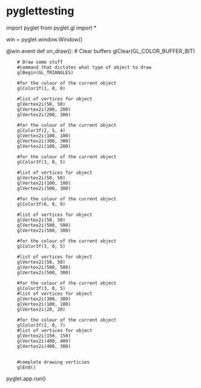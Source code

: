 pyglettesting
=============
import pyglet
from pyglet.gl import *
  
win = pyglet.window.Window()
  
@win.event
def on_draw():
        # Clear buffers
        glClear(GL_COLOR_BUFFER_BIT)
 
        # Draw some stuff
        #command that dictates what type of object to draw
        glBegin(GL_TRIANGLES)

        #for the colour of the current object
        glColor3f(1, 0, 0)
        
        #list of vertices for object
        glVertex2i(50, 50)
        glVertex2i(200, 200)
        glVertex2i(200, 300)

        #for the colour of the current object
        glColor3f(2, 5, 4)
        glVertex2i(100, 100)
        glVertex2i(300, 300)
        glVertex2i(100, 200)

        #for the colour of the current object
        glColor3f(3, 0, 5)

        #list of vertices for object
        glVertex2i(50, 50)
        glVertex2i(100, 100)
        glVertex2i(500, 300)

        #for the colour of the current object
        glColor3f(6, 0, 9)

        #list of vertices for object
        glVertex2i(50, 50)
        glVertex2i(500, 500)
        glVertex2i(500, 300)

        #for the colour of the current object
        glColor3f(3, 0, 5)

        #list of vertices for object
        glVertex2i(50, 50)
        glVertex2i(500, 500)
        glVertex2i(500, 300)

        #for the colour of the current object
        glColor3f(3, 0, 5)
        #list of vertices for object
        glVertex2i(300, 300)
        glVertex2i(100, 100)
        glVertex2i(20, 20)

        #for the colour of the current object
        glColor3f(2, 0, 7)
        #list of vertices for object
        glVertex2i(150, 150)
        glVertex2i(400, 400)
        glVertex2i(400, 300)


        #complete drawing verticies
        glEnd()
  
pyglet.app.run()
 
